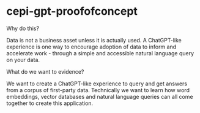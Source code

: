 # cepi-gpt-proofofconcept

Why do this?

Data is not a business asset unless it is actually used. A ChatGPT-like experience is one way to encourage adoption of data to inform and accelerate work - through a simple and accessible natural language query on your data.

What do we want to evidence?

We want to create a ChatGPT-like experience to query and get answers from a corpus of first-party data. Technically we want to learn how word embeddings, vector databases and natural language queries can all come together to create this application.
